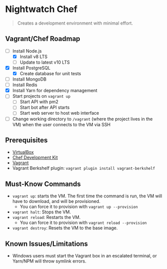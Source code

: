 # Nightwatch Chef

> Creates a development environment with minimal effort.

## Vagrant/Chef Roadmap

- [ ] Install Node.js
  - [x] Install v8 LTS
  - [ ] Update to latest v10 LTS
- [x] Install PostgreSQL
  - [x] Create database for unit tests
- [ ] Install MongoDB
- [ ] Install Redis
- [x] Install Yarn for dependency management
- [ ] Start projects on `vagrant up`
  - [ ] Start API with pm2
  - [ ] Start bot after API starts
  - [ ] Start web server to host web interface
- [ ] Change working directory to `/vagrant` (where the project lives in the VM) when the user connects to the VM via SSH

## Prerequisites

- [VirtualBox](https://www.virtualbox.org/wiki/Downloads)
- [Chef Development Kit](https://downloads.chef.io/chefdk/)
- [Vagrant](https://www.vagrantup.com/downloads.html)
- Vagrant Berkshelf plugin: `vagrant plugin install vagrant-berkshelf`

## Must-Know Commands

- `vagrant up`: starts the VM. The first time the command is run, the VM will have to download, and will be provisioned.
  - You can force it to provision with `vagrant up --provision`
- `vagrant halt`: Stops the VM.
- `vagrant reload`: Restarts the VM.
  - You can force it to provision with `vagrant reload --provision`
- `vagrant destroy`: Resets the VM to the base image.

## Known Issues/Limitations

- Windows users must start the Vagrant box in an escalated terminal, or Yarn/NPM will throw symlink errors.
